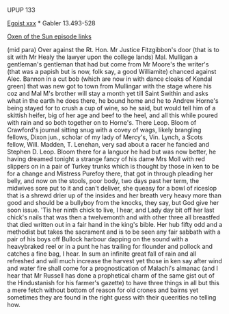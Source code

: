 UPUP 133 

[Egoist xxx](https://archive.org/stream/ulysses00joyc_1?ref=ol#page/xxx/mode/1up) * Gabler 13.493-528

[Oxen of the Sun episode links](https://github.com/upup1904/ulysses_splits/blob/master/oxen_of_the_sun/episode_links_oxen_of_the_sun.md)


(mid para) Over against the Rt. Hon. Mr Justice
Fitzgibbon's door (that is to sit with Mr Healy the lawyer upon the
college lands) Mal. Mulligan a gentleman's gentleman that had but come
from Mr Moore's the writer's (that was a papish but is now, folk say, a
good Williamite) chanced against Alec. Bannon in a cut bob (which are
now in with dance cloaks of Kendal green) that was new got to town from
Mullingar with the stage where his coz and Mal M's brother will stay a
month yet till Saint Swithin and asks what in the earth he does there,
he bound home and he to Andrew Horne's being stayed for to crush a cup
of wine, so he said, but would tell him of a skittish heifer, big of her
age and beef to the heel, and all this while poured with rain and so
both together on to Horne's. There Leop. Bloom of Crawford's journal
sitting snug with a covey of wags, likely brangling fellows, Dixon jun.,
scholar of my lady of Mercy's, Vin. Lynch, a Scots fellow, Will. Madden,
T. Lenehan, very sad about a racer he fancied and Stephen D. Leop. Bloom
there for a languor he had but was now better, he having dreamed tonight
a strange fancy of his dame Mrs Moll with red slippers on in a pair of
Turkey trunks which is thought by those in ken to be for a change and
Mistress Purefoy there, that got in through pleading her belly, and now
on the stools, poor body, two days past her term, the midwives sore put
to it and can't deliver, she queasy for a bowl of riceslop that is a
shrewd drier up of the insides and her breath very heavy more than good
and should be a bullyboy from the knocks, they say, but God give her
soon issue. 'Tis her ninth chick to live, I hear, and Lady day bit off
her last chick's nails that was then a twelvemonth and with other three
all breastfed that died written out in a fair hand in the king's bible.
Her hub fifty odd and a methodist but takes the sacrament and is to be
seen any fair sabbath with a pair of his boys off Bullock harbour
dapping on the sound with a heavybraked reel or in a punt he has
trailing for flounder and pollock and catches a fine bag, I hear. In sum
an infinite great fall of rain and all refreshed and will much increase
the harvest yet those in ken say after wind and water fire shall come
for a prognostication of Malachi's almanac (and I hear that Mr Russell
has done a prophetical charm of the same gist out of the Hindustanish
for his farmer's gazette) to have three things in all but this a mere
fetch without bottom of reason for old crones and bairns yet sometimes
they are found in the right guess with their queerities no telling how.

